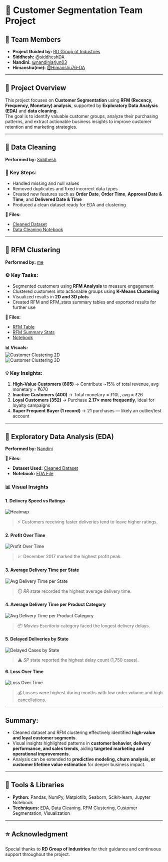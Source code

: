 # 🧠 Customer Segmentation Team Project

## 👥 Team Members  
- **Project Guided by:** [RD Group of Industries](https://github.com/TheRDGroupOfIndustries)  
- **Siddhesh:** [@siddheshDA](https://github.com/siddheshDA)  
- **Nandini:** [@nandiniarjun03](https://github.com/nandiniarjun03)  
- **Himanshu(me):** [@Himanshu76-DA](https://github.com/Himanshu76-DA)  

---

## 🧩 Project Overview  

This project focuses on **Customer Segmentation** using **RFM (Recency, Frequency, Monetary) analysis**, supported by **Exploratory Data Analysis (EDA)** and **data cleaning**.  
The goal is to identify valuable customer groups, analyze their purchasing patterns, and extract actionable business insights to improve customer retention and marketing strategies.  

---

## 🔹 Data Cleaning  
**Performed by:** [Siddhesh](https://github.com/siddheshDA)  

### 🧼 Key Steps:
- Handled missing and null values  
- Removed duplicates and fixed incorrect data types  
- Created new features such as **Order Date**, **Order Time**, **Approval Date & Time**, and **Delivered Date & Time**  
- Produced a clean dataset ready for EDA and clustering  

**📂 Files:**  
- [Cleaned Dataset](https://github.com/Himanshu76-DA/Customer-segmentation-team-project-/blob/main/Olis_Order_Dataset(EDA).zip.zip)  
- [Data Cleaning Notebook](https://github.com/Himanshu76-DA/Customer-segmentation-team-project-/blob/main/Olis_Dataset_jup.ipynb)  

---

## 🔹 RFM Clustering  
**Performed by:** [me](https://github.com/Himanshu76-DA)  

### ⚙️ Key Tasks:
- Segmented customers using **RFM Analysis** to measure engagement  
- Clustered customers into actionable groups using **K-Means Clustering**  
- Visualized results in **2D and 3D plots**  
- Created RFM and RFM_stats summary tables and exported results for further use  

**📂 Files:**  
- [RFM Table](https://github.com/Himanshu76-DA/Customer-segmentation-team-project-/blob/main/RFM_Olis_cust_data.csv)  
- [RFM Summary Stats](https://github.com/Himanshu76-DA/Customer-segmentation-team-project-/blob/main/RFM_stats_data.csv)  
- [Notebook](https://github.com/Himanshu76-DA/Customer-segmentation-team-project-/blob/main/Olis_Dataset_jup.ipynb)  

**📊 Visuals:**  
![Customer Clustering 2D](https://raw.githubusercontent.com/Himanshu76-DA/Customer-segmentation-team-project-/main/Customer%20clustering.png)  
![Customer Clustering 3D](https://raw.githubusercontent.com/Himanshu76-DA/Customer-segmentation-team-project-/main/Customer%20clustering%203d%20graph.png)  

### 💡 Key Insights:
1. **High-Value Customers (665)** → Contribute ~15% of total revenue, avg monetary = ₹670  
2. **Inactive Customers (400)** → Total monetary = ₹10L, avg = ₹26  
3. **Loyal Customers (352)** → Purchase **2.17× more frequently**, ideal for loyalty campaigns  
4. **Super Frequent Buyer (1 record)** → 21 purchases — likely an outlier/test account  

---

## 🔹 Exploratory Data Analysis (EDA)  
**Performed by:** [Nandini](https://github.com/nandiniarjun03)
  
**📂 Files:** 

- **Dataset Used:** [Cleaned Dataset](https://github.com/Himanshu76-DA/Customer-segmentation-team-project-/blob/main/Olis_Order_Dataset(EDA).zip.zip)  
- **Notebook:** [EDA File](https://github.com/Himanshu76-DA/Customer-segmentation-team-project-/blob/main/Olis_data_jup(Eda)%20Final%20File.ipynb)  

### 📊 Visual Insights  

#### 1. Delivery Speed vs Ratings  
![Heatmap](https://raw.githubusercontent.com/Himanshu76-DA/Customer-segmentation-team-project-/main/Heatmap.png)  
> ⚡ Customers receiving faster deliveries tend to leave higher ratings.  

#### 2. Profit Over Time  
![Profit Over Time](https://raw.githubusercontent.com/Himanshu76-DA/Customer-segmentation-team-project-/main/Profit%20over%20time.png)  
> 📈 December 2017 marked the highest profit peak.  

#### 3. Average Delivery Time per State  
![Avg Delivery Time per State](https://raw.githubusercontent.com/Himanshu76-DA/Customer-segmentation-team-project-/main/Avg%20delivery%20time%20per%20states.png)  
> ⏱️ *RR* state recorded the highest average delivery time.  

#### 4. Average Delivery Time per Product Category  
![Avg Delivery Time per Product Category](https://raw.githubusercontent.com/Himanshu76-DA/Customer-segmentation-team-project-/main/Avg%20delivary%20days%20per%20product%20category.png)  
> 📦 *Movies Escritorio* category faced the longest delivery delays.  

#### 5. Delayed Deliveries by State  
![Delayed Cases by State](https://raw.githubusercontent.com/Himanshu76-DA/Customer-segmentation-team-project-/main/Customer%20Counts%20by%20states%20having%20delayed%20delivery%20status.png)  
> ⚠️ *SP* state reported the highest delay count (1,750 cases).  

#### 6. Loss Over Time  
![Loss Over Time](https://raw.githubusercontent.com/Himanshu76-DA/Customer-segmentation-team-project-/main/loss%20over%20time.png)  
> 💰 Losses were highest during months with low order volume and high cancellations.  

---

## Summary:  
- Cleaned dataset and RFM clustering effectively identified **high-value and loyal customer segments**.  
- Visual insights highlighted patterns in **customer behavior, delivery performance, and sales trends**, aiding **targeted marketing and operational improvements**.  
- Analysis can be extended to **predictive modeling, churn analysis, or customer lifetime value estimation** for deeper business impact.  

---

## 🧾 Tools & Libraries  
- **Python:** Pandas, NumPy, Matplotlib, Seaborn, Scikit-learn, Jupyter Notebook  
- **Techniques:** EDA, Data Cleaning, RFM Clustering, Customer Segmentation, Visualization  

---

## ⭐ Acknowledgment  
Special thanks to **RD Group of Industries** for their guidance and continuous support throughout the project.
